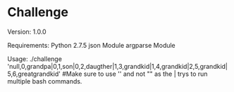 # Challenge
Version: 1.0.0

Requirements:
Python 2.7.5 
json Module
argparse Module


Usage:
./challenge 'null,0,grandpa|0,1,son|0,2,daugther|1,3,grandkid|1,4,grandkid|2,5,grandkid|5,6,greatgrandkid'
#Make sure to use '' and not "" as the | trys to run multiple bash commands.



